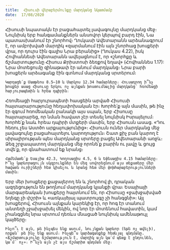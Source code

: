 ```yaml
---
title:  Հիսուսի վերաբերմունքը մարդկանց նկատմամբ
date:  17/08/2020
---
```


Հիսուսի նպատակն էր բացահայտել լավագույնը մարդկանց մեջ։ Նույնիսկ երբ հանգամանքներն անսովոր կերպով բարդ էին, Նա պատասխանում էր շնորհով։ Ղուկասի Ավետարանն արձանագրում է, որ ամբոխված մարդիկ «զարմանում էին այն շնորհաց խոսքերի վրա, որ դուրս էին գալիս Նրա բերանից» (Ղուկաս 4.22), իսկ Հովհաննեսի Ավետարանն ավելացնում է, որ «շնորհքը և ճշմարտությունը Հիսուս Քրիստոսի ձեռքով եղավ» (Հովհաննես 1.17): Նրա մոտեցումը զինաթափ էր անում մարդկանց։ Նրա բարի խոսքերն արձագանք էին գտնում մարդկանց սրտերում։

`Կարդացե՛ք Մատթեոս 8.5–10 և Մարկոս 12.34 համարները։ Հուսադրող ի՞նչ խոսքեր ասաց Հիսուսը երկու ոչ այնքան խոստումնալից մարդկանց՝ հռոմեացի հարյուրապետին և հրեա դպիրին։`

Հռոմեացի հարյուրապետի հասցեին արված Հիսուսի հայտարարությունը հեղափոխական էր։ Խորհե՛ք այն մասին, թե ինչ էր զգում հռոմեական բանակի այս սպան, երբ Հիսուսը հայտարարեց, որ նման հավատ չէր տեսել նույնիսկ Իսրայելում։ Խորհե՛ք նաև հրեա դպիրի մտքերի մասին, երբ Հիսուսն ասաց. «Դու հեռու չես Աստծո արքայությունից»։ Հիսուսն ուներ մարդկանց մեջ լավագույնը բացահայտելու կարողություն։ Շատ քիչ բան կարող է սիրալիրության պես մարդկանց սրտերը բացել Ավետարանի առջև։ Ձեզ շրջապատող մարդկանց մեջ որոնե՛ք բարին ու լավը և ցույց տվե՛ք, որ գնահատում եք նրանց։

`Համեմատե՛ք Եսայիա 42.3, Կողոսացիս 4.5, 6 և Եփեսացիս 4.15 համարները։ Ի՞նչ կարևորագույն սկզբունքներ են մեզ սովորեցնում այս տեքստերը մեր հավատն ուրիշների հետ կիսելու և նրանց հետ մեր փոխհարաբերությունների մասին։`

Երբ մեր խոսքերը քաջալերող են և շնորհով լի, դրական ազդեցություն են թողնում մարդկանց կյանքի վրա։ Եսայիայի մարգարեական խոսքերը հայտնում են, որ Հիսուսը «ջախջախված եղեգը չի փշրի» և «առկայծյալ պատրույգը չի հանգցնի»։ Այլ խոսքերով, Հիսուսն այնքան կարեկից էր, որ հոգ էր տանում անտեղի չջախջախել մեկին, ով նոր էր մոտենում հավատին, կամ չհանգցնել նրա սրտում դեռևս մնացած նույնիսկ ամենաթույլ կայծերը։

`Ինչո՞ւ է այն, թե ինչպես ենք ասում, նույնքան կարևոր (եթե ոչ ավելի), որքան՝ թե ինչ ենք ասում։ Ինչպե՞ս կարձագանքեք հետևյալ պնդմանը. «Ճշմարտությունը ճշմարտություն է, մարդիկ այն կա՛մ պետք է ընդունեն, կա՛մ՝ ոչ»։ Ի՞նչն այն չէ այս ճշմարիտ պնդման մեջ։`